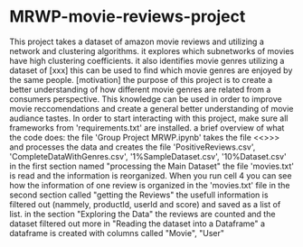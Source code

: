 # MRWP-movie-reviews-project
This project takes a dataset of amazon movie reviews and utilizing a network and clustering algorithms. it explores which subnetworks of movies have high clustering coefficients. it also identifies movie genres utilizing a dataset of [xxx] this can be used to find which movie genres are enjoyed by the same people. 
[motivation]
the purpose of this project is to create a better understanding of how different movie genres are related from a consumers perspective. This knowledge can be used in order to improve movie reccomendations and create a general better understanding of movie audiance tastes. 
In order to start interacting with this project, make sure all frameworks from 'requirements.txt' are installed. 
a brief overview of what the code does: 
the file 'Group Project MRWP.ipynb' takes the file <<>>> and processes the data and creates the file 'PositiveReviews.csv', 'CompleteDataWithGenres.csv', '1%SampleDataset.csv', '10%Dataset.csv'
in the first section named "processing the Main Dataset" the file 'movies.txt' is read and the information is reorganized. When you run cell 4 you can see how the information of one review is organized in the 'movies.txt' file
in the second section called "getting the Reviews" the usefull information is filtered out (nammely, productId, userId and score) and saved as a list of list.
in the section "Exploring the Data" the reviews are counted and the dataset filtered out more
in "Reading the dataset into a Dataframe" a dataframe is created with columns called "Movie", "User" 

